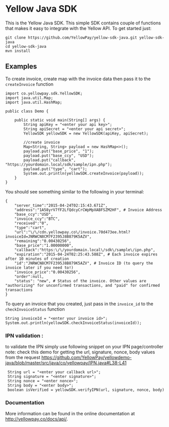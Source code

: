 Yellow Java SDK
=====================
This is the Yellow Java SDK. This simple SDK contains couple of functions that makes it easy to integrate with the Yellow API. To get started just:

```
git clone https://github.com/YellowPay/yellow-sdk-java.git yellow-sdk-java
cd yellow-sdk-java
mvn install
```

Examples
---------

To create invoice, create map with the invoice data then pass it to the `createInvoice` function

```
import co.yellowpay.sdk.YellowSDK;
import java.util.Map;
import java.util.HashMap;

public class Demo {
    
    public static void main(String[] args) {
        String apiKey = "<enter your api key>";
        String apiSecret = "<enter your api secret>";
        YellowSDK yellowSDK = new YellowSDK(apiKey, apiSecret);
        
        //create invoice
        Map<String, String> payload = new HashMap<>();
        payload.put("base_price", "1");
        payload.put("base_ccy", "USD");
        payload.put("callback", "https://yourdomain.local/sdk/sample/ipn.php");
        payload.put("type", "cart");
        System.out.println(yellowSDK.createInvoice(payload));
    }
}
```

You should see something similar to the following in your terminal:

```
{
    "server_time":"2015-04-24T02:15:43.671Z",
    "address":"1A58yrV7fF2LfQdcyCrCWpMpXABFSZM2HF", # Invoice Address
    "base_ccy":"USD",
    "invoice_ccy":"BTC",
    "received":"0",
    "type":"cart",
    "url":"\/\/cdn.yellowpay.co\/invoice.70d473ee.html?invoiceId=JNRWCN8CM7F2395J8B879K5AZV",
    "remaining":"0.00430256",
    "base_price":"1.00000000",
    "callback":"https:\/\/yourdomain.local\/sdk\/sample\/ipn.php",
    "expiration":"2015-04-24T02:25:43.588Z", # Each invoice expires after 10 minutes of creation
    "id":"JNRWCN8CM7F2395J8B879K5AZV", # Invoice ID (to query the invoice later if you need to!)
    "invoice_price":"0.00430256",
    "order":null,
    "status": "new", # Status of the invoice. Other values are "authorizing" for unconfirmed transactions, and "paid" for confirmed transactions
}
```

To query an invoice that you created, just pass in the `invoice_id` to the `checkInvoiceStatus` function

```
String invoiceId = "<enter your invoice id>";
System.out.println(yellowSDK.checkInvoiceStatus(invoiceId));
```

### IPN validation :
 to validate the IPN simply use following snippet on your IPN page/controller 
 note: 
 check this demo for getting the url, signature, nonce, body values from the request
 https://github.com/YellowPay/yellowdemo-java/blob/master/src/java/co/yellowpay/IPN.java#L38-L41
```
 String url = "<enter your callback url>";
 String signature = "<enter signature>";
 String nonce = "<enter nonce>";
 String body = "<enter body>";
 boolean isVerified = yellowSDK.verifyIPN(url, signature, nonce, body)
```

### Documentation

More information can be found in the online documentation at
http://yellowpay.co/docs/api/.
